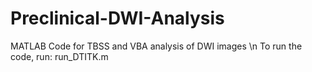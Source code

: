 # Preclinical-DWI-Analysis
MATLAB Code for TBSS and VBA analysis of DWI images \n 
To run the code, run: run_DTITK.m
